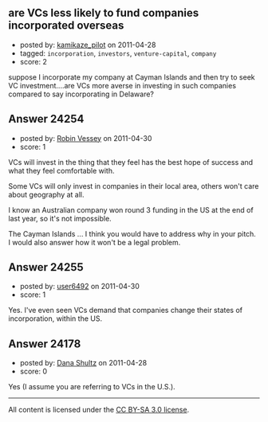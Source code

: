 ## are VCs less likely to fund companies incorporated overseas

- posted by: [kamikaze_pilot](https://stackexchange.com/users/-1/6768-kamikaze-pilot) on 2011-04-28
- tagged: `incorporation`, `investors`, `venture-capital`, `company`
- score: 2

suppose I incorporate my company at Cayman Islands and then try to seek VC investment....are VCs more averse in investing in such companies compared to say incorporating in Delaware?


## Answer 24254

- posted by: [Robin Vessey](https://stackexchange.com/users/-1/984-robin-vessey) on 2011-04-30
- score: 1

VCs will invest in the thing that they feel has the best hope of success and what they feel comfortable with.

Some VCs will only invest in companies in their local area, others won't care about geography at all.

I know an Australian company won round 3 funding in the US at the end of last year, so it's not impossible.

The Cayman Islands ... I think you would have to address why in your pitch. I would also answer how it won't be a legal problem.
 


## Answer 24255

- posted by: [user6492](https://stackexchange.com/users/-1/6492-user6492) on 2011-04-30
- score: 1

Yes.  I've even seen VCs demand that companies change their states of incorporation, within the US.


## Answer 24178

- posted by: [Dana Shultz](https://stackexchange.com/users/-1/1841-dana-shultz) on 2011-04-28
- score: 0

Yes (I assume you are referring to VCs in the U.S.).



---

All content is licensed under the [CC BY-SA 3.0 license](https://creativecommons.org/licenses/by-sa/3.0/).
